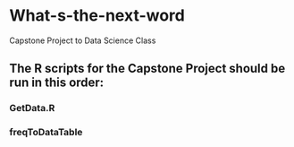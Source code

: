 # What-s-the-next-word
Capstone Project to Data Science Class

## The R scripts for the Capstone Project should be run in this order:

### GetData.R
### freqToDataTable

